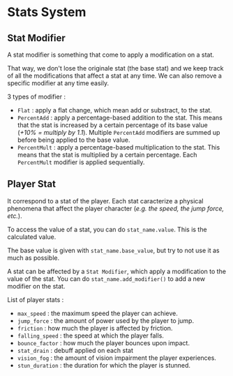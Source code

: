 # Stats System

## Stat Modifier

A stat modifier is something that come to apply a modification on a stat.

That way, we don't lose the originale stat (the base stat) and we keep track of all the modifications that affect a stat at any time.
We can also remove a specific modifier at any time easily.

3 types of modifier :
- `Flat` : apply a flat change, which mean add or substract, to the stat.
- `PercentAdd` : apply a percentage-based addition to the stat. This means that the stat is increased by a certain percentage of its base value (_+10% = multiply by 1.1_). Multiple `PercentAdd` modifiers are summed up before being applied to the base value.
- `PercentMult` : apply a percentage-based multiplication to the stat. This means that the stat is multiplied by a certain percentage. Each `PercentMult` modifier is applied sequentially.

## Player Stat

It correspond to a stat of the player.
Each stat caracterize a physical phenomena that affect the player character (_e.g. the speed, the jump force, etc._).

To access the value of a stat, you can do `stat_name.value`. This is the calculated value. 

The base value is given with `stat_name.base_value`, but try to not use it as much as possible.

A stat can be affected by a `Stat Modifier`, which apply a modification to the value of the stat. You can do `stat_name.add_modifier()` to add a new modifier on the stat.

List of player stats :
- `max_speed` : the maximum speed the player can achieve.
- `jump_force` : the amount of power used by the player to jump.
- `friction` : how much the player is affected by friction.
- `falling_speed` : the speed at which the player falls.
- `bounce_factor` : how much the player bounces upon impact.
- `stat_drain` : debuff applied on each stat
- `vision_fog` : the amount of vision impairment the player experiences.
- `stun_duration` : the duration for which the player is stunned.